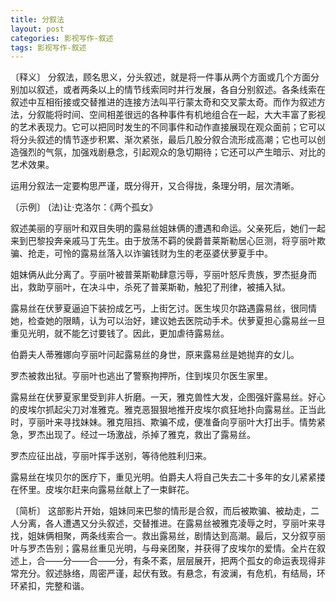 ```yaml
---
title: 分叙法
layout: post
categories: 影视写作-叙述
tags: 影视写作-叙述
---
```


〔释义〕 分叙法，顾名思义，分头叙述，就是将一件事从两个方面或几个方面分别加以叙述，或者两条以上的情节线索同时并行发展，各自分别叙述。各条线索在叙述中互相衔接或交替推进的连接方法叫平行蒙太奇和交叉蒙太奇。而作为叙述方法，分叙能将时间、空间相差很远的各种事件有机地组合在一起，大大丰富了影视的艺术表现力。它可以把同时发生的不同事件和动作直接展现在观众面前；它可以将分头叙述的情节逐步积累、渐次紧张，最后几股分叙合流形成高潮；它也可以创造强烈的气氛，加强戏剧悬念，引起观众的急切期待；它还可以产生暗示、对比的艺术效果。

运用分叙法一定要构思严谨，既分得开，又合得拢，条理分明，层次清晰。

〔示例〕 (法)让·克洛尔：《两个孤女》

叙述美丽的亨丽叶和双目失明的露易丝姐妹俩的遭遇和命运。父亲死后，她们一起来到巴黎投奔亲戚马丁先生。由于放荡不羁的侯爵普莱斯勒居心叵测，将亨丽叶欺骗、抢走，可怜的露易丝落入以诈骗钱财为生的老巫婆伏萝夏手中。

姐妹俩从此分离了。亨丽叶被普莱斯勒肆意污辱，亨丽叶怒斥贵族，罗杰挺身而出，救助亨丽叶，在决斗中，杀死了普莱斯勒，触犯了刑律，被捕入狱。

露易丝在伏萝夏逼迫下装扮成乞丐，上街乞讨。医生埃贝尔路遇露易丝，很同情她，检查她的限睛，认为可以治好，建议她去医院动手术。伏萝夏担心露易丝一旦重见光明，就不能乞讨要钱了。因此，更加虐待露易丝。

伯爵夫人蒂雅娜向亨丽叶问起露易丝的身世，原来露易丝是她抛弃的女儿。

罗杰被救出狱。亨丽叶也逃出了警察拘押所，住到埃贝尔医生家里。

露易丝在伏萝夏家里受到非人折磨。一天，雅克兽性大发，企图强奸露易丝。好心的皮埃尔抓起尖刀对准雅克。雅克恶狠狠地推开皮埃尔疯狂地扑向露易丝。正当此时，亨丽叶来寻找妹妹。雅克阻挡、欺骗不成，便准备向亨丽叶大打出手。情势紧急，罗杰出现了。经过一场激战，杀掉了雅克，救出了露易丝。

罗杰应征出战，亨丽叶挥手送别，等待他胜利归来。

露易丝在埃贝尔的医疗下，重见光明。伯爵夫人将自己失去二十多年的女儿紧紧搂在怀里。皮埃尔赶来向露易丝献上了一束鲜花。

〔简析〕 这部影片开始，姐妹同来巴黎的情形是合叙，而后被欺骗、被劫走，二人分离，各人遭遇又分头叙述，交替推进。在露易丝被雅克凌辱之时，亨丽叶来寻找，姐妹俩相聚，两条线索合一。救出露易丝，剧情达到高潮。最后，又分叙亨丽叶与罗杰告别；露易丝重见光明，与母亲团聚，并获得了皮埃尔的爱情。全片在叙述上，合——分——合——分，有条不紊，层层展开，把两个孤女的命运表现得非常充分。叙述脉络，周密严谨，起伏有致。有悬念，有波澜，有危机，有结局，环环紧扣，完整和谐。 